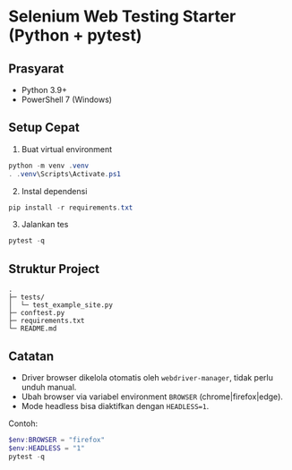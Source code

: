 # Selenium Web Testing Starter (Python + pytest)

## Prasyarat
- Python 3.9+
- PowerShell 7 (Windows)

## Setup Cepat
1. Buat virtual environment
```powershell
python -m venv .venv
. .venv\Scripts\Activate.ps1
```
2. Instal dependensi
```powershell
pip install -r requirements.txt
```
3. Jalankan tes
```powershell
pytest -q
```

## Struktur Project
```
.
├─ tests/
│  └─ test_example_site.py
├─ conftest.py
├─ requirements.txt
└─ README.md
```

## Catatan
- Driver browser dikelola otomatis oleh `webdriver-manager`, tidak perlu unduh manual.
- Ubah browser via variabel environment `BROWSER` (chrome|firefox|edge).
- Mode headless bisa diaktifkan dengan `HEADLESS=1`.

Contoh:
```powershell
$env:BROWSER = "firefox"
$env:HEADLESS = "1"
pytest -q
```
